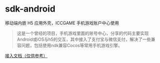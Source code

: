 # sdk-android
移动端内嵌 H5 应用外壳，ICCGAME 手机游戏账户中心使用

> 这是一个曾经的项目，手机游戏里面的账号中心，分享的代码主要实现Android或iOS与h5的交互，其中接入了支付宝与微信支付，解决了一些兼容问题，包括使用ndk兼容Cocos等常用手机游戏引擎。

[接入文档（仅供参考）](http://sdk.m.iccgame.com/document/)
